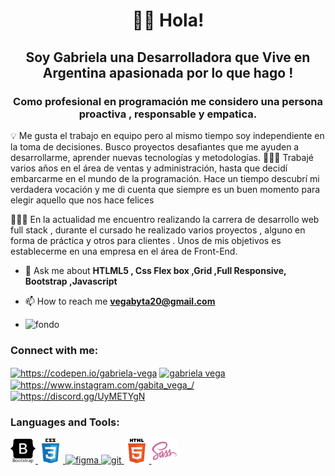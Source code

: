 
<h1 align="center">👋🏻 Hola!</h1>
<h2 align="center">Soy Gabriela una Desarrolladora que Vive en Argentina apasionada por lo que hago !</h2>
<h3 align="center">Como profesional en programación me considero una persona proactiva , responsable y empatica.</h3>
<p>💡 Me gusta el trabajo en equipo pero al mismo tiempo soy independiente en la toma de decisiones.
Busco proyectos desafiantes que me ayuden a desarrollarme, aprender nuevas tecnologías y metodologías.
👩🏻‍🎓 Trabajé varios años en el área de ventas y administración, hasta que decidí embarcarme en el mundo de la programación.
Hace un tiempo descubrí mi verdadera vocación y me di cuenta que siempre es un buen momento para elegir aquello que nos hace felices 

👩🏻‍🎓 En la actualidad me encuentro realizando la carrera de desarrollo web full stack , durante el cursado he realizado varios proyectos , alguno en forma de práctica y otros para clientes .
Unos de mis objetivos es establecerme en una empresa en el área de Front-End.</p>


- 💬 Ask me about **HTLML5 , Css Flex box ,Grid ,Full Responsive, Bootstrap ,Javascript**

- 📫 How to reach me **vegabyta20@gmail.com**
- ![fondo](https://thumbs.gfycat.com/AppropriateFatKagu-max-1mb.gif) 


<h3 align="left">Connect with me:</h3>
<p align="left">
<a href="https://codepen.io/https://codepen.io/gabriela-vega" target="blank"><img align="center" src="https://raw.githubusercontent.com/rahuldkjain/github-profile-readme-generator/master/src/images/icons/Social/codepen.svg" alt="https://codepen.io/gabriela-vega" height="30" width="40" /></a>
<a href="https://linkedin.com/in/gabriela vega" target="blank"><img align="center" src="https://raw.githubusercontent.com/rahuldkjain/github-profile-readme-generator/master/src/images/icons/Social/linked-in-alt.svg" alt="gabriela vega" height="30" width="40" /></a>
<a href="https://instagram.com/https://www.instagram.com/gabita_vega_/" target="blank"><img align="center" src="https://raw.githubusercontent.com/rahuldkjain/github-profile-readme-generator/master/src/images/icons/Social/instagram.svg" alt="https://www.instagram.com/gabita_vega_/" height="30" width="40" /></a>
<a href="https://discord.gg/https://discord.gg/UyMETYgN" target="blank"><img align="center" src="https://raw.githubusercontent.com/rahuldkjain/github-profile-readme-generator/master/src/images/icons/Social/discord.svg" alt="https://discord.gg/UyMETYgN" height="30" width="40" /></a>
</p>

<h3 align="left">Languages and Tools:</h3>
<p align="left"> <a href="https://getbootstrap.com" target="_blank" rel="noreferrer"> <img src="https://raw.githubusercontent.com/devicons/devicon/master/icons/bootstrap/bootstrap-plain-wordmark.svg" alt="bootstrap" width="40" height="40"/> </a> <a href="https://www.w3schools.com/css/" target="_blank" rel="noreferrer"> <img src="https://raw.githubusercontent.com/devicons/devicon/master/icons/css3/css3-original-wordmark.svg" alt="css3" width="40" height="40"/> </a> <a href="https://www.figma.com/" target="_blank" rel="noreferrer"> <img src="https://www.vectorlogo.zone/logos/figma/figma-icon.svg" alt="figma" width="40" height="40"/> </a> <a href="https://git-scm.com/" target="_blank" rel="noreferrer"> <img src="https://www.vectorlogo.zone/logos/git-scm/git-scm-icon.svg" alt="git" width="40" height="40"/> </a> <a href="https://www.w3.org/html/" target="_blank" rel="noreferrer"> <img src="https://raw.githubusercontent.com/devicons/devicon/master/icons/html5/html5-original-wordmark.svg" alt="html5" width="40" height="40"/> </a> <a href="https://sass-lang.com" target="_blank" rel="noreferrer"> <img src="https://raw.githubusercontent.com/devicons/devicon/master/icons/sass/sass-original.svg" alt="sass" width="40" height="40"/> </a> </p>


